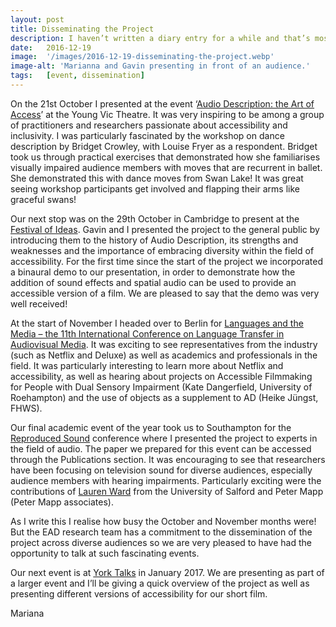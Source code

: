 ```yaml
---
layout: post
title: Disseminating the Project
description: I haven’t written a diary entry for a while and that’s mostly because I’ve been busy disseminating the Enhancing Audio Description project through talks in a series of events.
date:   2016-12-19
image:  '/images/2016-12-19-disseminating-the-project.webp'
image-alt: 'Marianna and Gavin presenting in front of an audience.'
tags:   [event, dissemination]
---
```


<!--
- add Mariana as author
- add publication link
-->

On the 21st October I presented at the event ‘[Audio Description: the Art of Access](https://artofaccessconference.wordpress.com/)’ at the Young Vic Theatre. It was very inspiring to be among a group of practitioners and researchers passionate about accessibility and inclusivity. I was particularly fascinated by the workshop on dance description by Bridget Crowley, with Louise Fryer as a respondent. Bridget took us through practical exercises that demonstrated how she familiarises visually impaired audience members with moves that are recurrent in ballet. She demonstrated this with dance moves from Swan Lake! It was great seeing workshop participants get involved and flapping their arms like graceful swans!

Our next stop was on the 29th October in Cambridge to present at the [Festival of Ideas](https://www.festival.cam.ac.uk/). Gavin and I presented the project to the general public by introducing them to the history of Audio Description, its strengths and weaknesses and the importance of embracing diversity within the field of accessibility. For the first time since the start of the project we incorporated a binaural demo to our presentation, in order to demonstrate how the addition of sound effects and spatial audio can be used to provide an accessible version of a film. We are pleased to say that the demo was very well received!

At the start of November I headed over to Berlin for [Languages and the Media – the 11th International Conference on Language Transfer in Audiovisual Media](https://languages-media.com/). It was exciting to see representatives from the industry (such as Netflix and Deluxe) as well as academics and professionals in the field. It was particularly interesting to learn more about Netflix and accessibility, as well as hearing about projects on Accessible Filmmaking for People with Dual Sensory Impairment (Kate Dangerfield, University of Roehampton) and the use of objects as a supplement to AD (Heike Jüngst, FHWS).

Our final academic event of the year took us to Southampton for the [Reproduced Sound](https://reproducedsound.co.uk/) conference where I presented the project to experts in the field of audio. The paper we prepared for this event can be accessed through the Publications section. It was encouraging to see that researchers have been focusing on television sound for diverse audiences, especially audience members with hearing impairments. Particularly exciting were the contributions of [Lauren Ward](https://about.me/l.ward) from the University of Salford and Peter Mapp (Peter Mapp associates).

As I write this I realise how busy the October and November months were! But the EAD research team has a commitment to the dissemination of the project across diverse audiences so we are very pleased to have had the opportunity to talk at such fascinating events.

Our next event is at [York Talks](https://www.york.ac.uk/hrc/whats-on/2016-17/spring/lopez-yorktalks/) in January 2017. We are presenting as part of a larger event and I’ll be giving a quick overview of the project as well as presenting different versions of accessibility for our short film.

Mariana